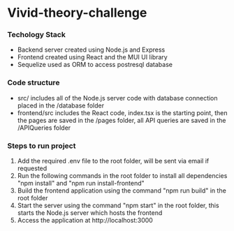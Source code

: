 # Vivid-theory-challenge
### Techology Stack
- Backend server created using Node.js and Express
- Frontend created using React and the MUI UI library
- Sequelize used as ORM to access postresql database

### Code structure
- src/ includes all of the Node.js server code with database connection placed in the /database folder
- frontend/src includes the React code, index.tsx is the starting point, then the pages are saved in the /pages folder, all API queries are saved in the /APIQueries folder

### Steps to run project
1. Add the required .env file to the root folder, will be sent via email if requested
2. Run the following commands in the root folder to install all dependencies "npm install" and "npm run install-frontend"
3. Build the frontend application using the command "npm run build" in the root folder
4. Start the server using the command "npm start" in the root folder, this starts the Node.js server which hosts the frontend
5. Access the application at http://localhost:3000
